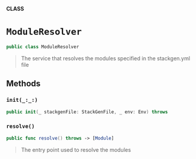 **CLASS**

# `ModuleResolver`

```swift
public class ModuleResolver
```

> The service that resolves the modules specified in the stackgen.yml file

## Methods
### `init(_:_:)`

```swift
public init(_ stackgenFile: StackGenFile, _ env: Env) throws
```

### `resolve()`

```swift
public func resolve() throws -> [Module]
```

> The entry point used to resolve the modules
